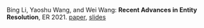 
Bing Li, Yaoshu Wang, and Wei Wang: **Recent Advances in Entity Resolution**, ER 2021. [paper](./files/ER21-tutorial.pdf), [slides](./files/ER21-slides.pdf)

